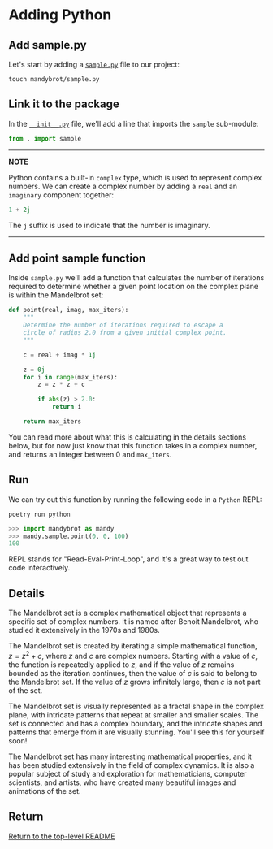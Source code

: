 # Adding Python

## Add sample.py

Let's start by adding a [`sample.py`](./mandybrot/sample.py) file to our project:

```shell
touch mandybrot/sample.py
```

## Link it to the package

In the [`__init__.py`](./mandybrot/__init__.py) file, we'll add a line that imports the `sample` sub-module:

```python
from . import sample
```

---

**NOTE**

Python contains a built-in `complex` type, which is used to represent complex numbers.
We can create a complex number by adding a `real` and an `imaginary` component together:

```python
1 + 2j
```

The `j` suffix is used to indicate that the number is imaginary.

---

## Add point sample function

Inside `sample.py` we'll add a function that calculates the number of iterations required to determine whether a given point location on the complex plane is within the Mandelbrot set:

```python
def point(real, imag, max_iters):
    """
    Determine the number of iterations required to escape a
    circle of radius 2.0 from a given initial complex point.
    """

    c = real + imag * 1j

    z = 0j
    for i in range(max_iters):
        z = z * z + c

        if abs(z) > 2.0:
            return i

    return max_iters
```

You can read more about what this is calculating in the details sections below, but for now just know that this function takes in a complex number, and returns an integer between 0 and `max_iters`.

## Run

We can try out this function by running the following code in a `Python` REPL:

```shell
poetry run python
```

```python
>>> import mandybrot as mandy
>>> mandy.sample.point(0, 0, 100)
100
```

REPL stands for "Read-Eval-Print-Loop", and it's a great way to test out code interactively.

## Details

The Mandelbrot set is a complex mathematical object that represents a specific set of complex numbers.
It is named after Benoit Mandelbrot, who studied it extensively in the 1970s and 1980s.

The Mandelbrot set is created by iterating a simple mathematical function, $z = z^2 + c$, where $z$ and $c$ are complex numbers.
Starting with a value of $c$, the function is repeatedly applied to $z$, and if the value of $z$ remains bounded as the iteration continues, then the value of $c$ is said to belong to the Mandelbrot set.
If the value of $z$ grows infinitely large, then $c$ is not part of the set.

The Mandelbrot set is visually represented as a fractal shape in the complex plane, with intricate patterns that repeat at smaller and smaller scales.
The set is connected and has a complex boundary, and the intricate shapes and patterns that emerge from it are visually stunning.
You'll see this for yourself soon!

The Mandelbrot set has many interesting mathematical properties, and it has been studied extensively in the field of complex dynamics.
It is also a popular subject of study and exploration for mathematicians, computer scientists, and artists, who have created many beautiful images and animations of the set.

## Return

[Return to the top-level README](./../../README.md)
